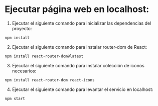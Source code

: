 # Ejecutar página web en localhost:

1. Ejecutar el siguiente comando para inicializar las dependencias del proyecto: 
```
npm install
```

2. Ejecutar el siguiente comando para instalar router-dom de React: 
```
npm install react-router-dom@latest
```

3. Ejecutar el siguiente comando para instalar colección de iconos necesarios: 
```
npm install react-router-dom react-icons
```

4. Ejecutar el siguiente comando para levantar el servicio en localhost: 
```
npm start
```